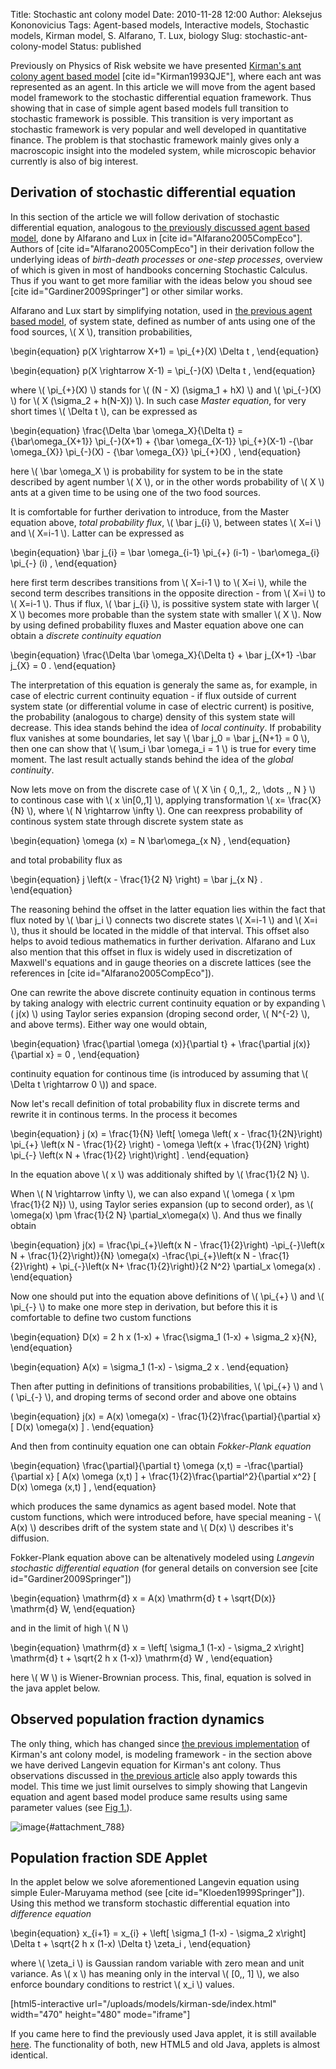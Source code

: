 Title: Stochastic ant colony model
Date: 2010-11-28 12:00
Author: Aleksejus Kononovicius
Tags: Agent-based models, Interactive models, Stochastic models, Kirman model, S. Alfarano, T. Lux, biology
Slug: stochastic-ant-colony-model
Status: published

Previously on Physics of Risk website we have
presented [Kirman's ant colony agent based
model](/kirman-ants "Kirman's ant colony agent based model on Physics of Risk website")
\[cite id="Kirman1993QJE"\], where each ant was represented as an agent.
In this article we will move from the agent based model framework to the
stochastic differential equation framework. Thus showing that in case of
simple agent based models full transition to stochastic framework is
possible. This transition is very important as stochastic framework is
very popular and well developed in quantitative finance. The problem is
that stochastic framework mainly gives only a macroscopic insight into
the modeled system, while microscopic behavior currently is also of big
interest.  
<!--more-->

Derivation of stochastic differential equation
----------------------------------------------

In this section of the article we will follow derivation of stochastic
differential equation, analogous to [the previously discussed agent
based
model](/kirman-ants "Kirman's ant colony agent based model on Physics of Risk website"),
done by Alfarano and Lux in \[cite id="Alfarano2005CompEco"\]. Authors
of \[cite id="Alfarano2005CompEco"\] in their derivation follow the
underlying ideas of *birth-death processes* or *one-step processes*,
overview of which is given in most of handbooks concerning Stochastic
Calculus. Thus if you want to get more familiar with the ideas below
you shoud see \[cite id="Gardiner2009Springer"\] or other similar works.

Alfarano and Lux start by simplifying notation, used in [the previous
agent based
model](/kirman-ants "Kirman's ant colony agent based model on Physics of Risk website"),
of system state, defined as number of ants using one of the food
sources, \\\(  X \\\), transition probabilities,


\begin{equation}
 p(X \rightarrow X+1) = \pi\_{+}(X) \Delta t , 
\end{equation}



\begin{equation}
 p(X \rightarrow X-1) = \pi\_{-}(X) \Delta t , 
\end{equation}


where \\\(  \pi\_{+}(X)  \\\) stands for \\\(  (N - X) (\sigma\_1 + hX)  \\\) and \\\(  \pi\_{-}(X)  \\\) for \\\(  X (\sigma\_2 + h(N-X)) \\\). In such case *Master equation*, for very short times \\\( \Delta t \\\), can be expressed as


\begin{equation}
 \frac{\Delta \bar \omega\_X}{\Delta t} = {\bar\omega\_{X+1}} \pi\_{-}(X+1) + {\bar \omega\_{X-1}} \pi\_{+}(X-1) -{\bar \omega\_{X}} \pi\_{-}(X) - {\bar \omega\_{X}} \pi\_{+}(X) ,
\end{equation}


here \\\(  \bar \omega\_X \\\) is probability for system to be in the
state described by agent number \\\(  X \\\), or in the other words
probability of \\\(  X \\\) ants at a given time to be using one of the
two food sources.

It is comfortable for further derivation to introduce, from the Master
equation above, *total probability flux*, \\\(  \bar j\_{i} \\\),
between states \\\(  X=i \\\) and \\\(  X=i-1 \\\). Latter can be
expressed as


\begin{equation}
 \bar j\_{i} = \bar \omega\_{i-1} \pi\_{+} (i-1) - \bar\omega\_{i} \pi\_{-} (i) , 
\end{equation}


here first term describes transitions from \\\(  X=i-1 \\\) to \\\( X=i \\\), while the second term describes transitions in the opposite
direction - from \\\(  X=i \\\) to \\\(  X=i-1 \\\). Thus if flux, \\\( \bar j\_{i} \\\), is possitive system state with larger \\\(  X \\\)
becomes more probable than the system state with smaller \\\(  X \\\).
Now by using defined probability fluxes and Master equation above one
can obtain a *discrete continuity equation*


\begin{equation}
 \frac{\Delta \bar \omega\_X}{\Delta t} + \bar j\_{X+1} -\bar j\_{X} = 0 . 
\end{equation}


The interpretation of this equation is generaly the same as, for
example, in case of electric current continuity equation - if flux
outside of current system state (or differential volume in case of
electric current) is positive, the probability (analogous to charge)
density of this system state will decrease. This idea stands behind the
idea of *local continuity*. If probability flux vanishes at some
boundaries, let say \\\(  \bar j\_0 = \bar j\_{N+1} = 0 \\\), then one
can show that \\\(  \sum\_i \bar \omega\_i = 1 \\\) is true for every
time moment. The last result actually stands behind the idea of the
*global continuity*.

Now lets move on from the discrete case of \\\(  X \in \{ 0,\,1,\, 2,\, \dots ,\, N \} \\\) to continous case with \\\(  x \in\[0,\,1\] \\\), applying transformation \\\(  x= \frac{X}{N} \\\), where
\\\(  N \rightarrow \infty \\\). One can reexpress probability of
continous system state through discrete system state as


\begin{equation}
 \omega (x) = N \bar\omega\_{x N} , 
\end{equation}


and total probability flux as


\begin{equation}
 j \left(x - \frac{1}{2 N} \right) = \bar j\_{x N} . 
\end{equation}


The reasoning behind the offset in the latter equation lies within the
fact that flux noted by \\\(  \bar j\_i \\\) connects two discrete
states \\\(  X=i-1 \\\) and \\\(  X=i \\\), thus it should be located in
the middle of that interval. This offset also helps to avoid tedious
mathematics in further derivation. Alfarano and Lux also mention that
this offset in flux is widely used in discretization of Maxwell's
equations and in gauge theories on a discrete lattices (see the
references in \[cite id="Alfarano2005CompEco"\]).

One can rewrite the above discrete continuity equation in continous
terms by taking analogy with electric current continuity equation or by
expanding \\\(  j(x) \\\) using Taylor series expansion (droping second
order, \\\(  N^{-2}  \\\), and above terms). Either way one would
obtain,


\begin{equation}
 \frac{\partial \omega (x)}{\partial t} + \frac{\partial j(x)}{\partial x} = 0 , 
\end{equation}


continuity equation for continous time (is introduced by assuming that
\\\(  \Delta t \rightarrow 0 \\\)) and space.

Now let's recall definition of total probability flux in discrete terms
and rewrite it in continous terms. In the process it becomes


\begin{equation}
 j (x) = \frac{1}{N} \left\[ \omega \left( x - \frac{1}{2N}\right) \pi\_{+} \left(x N - \frac{1}{2} \right) - \omega \left(x + \frac{1}{2N} \right) \pi\_{-} \left(x N + \frac{1}{2} \right)\right\] . 
\end{equation}


In the equation above \\\(  x \\\) was additionaly shifted by \\\( \frac{1}{2 N} \\\).

When \\\(  N \rightarrow \infty \\\), we can also expand \\\( \omega ( x \pm \frac{1}{2 N}) \\\), using Taylor series expansion (up to
second order), as \\\(  \omega(x) \pm \frac{1}{2 N} \partial\_x\omega(x) \\\). And thus we finally obtain


\begin{equation}
 j(x) = \frac{\pi\_{+}\left(x N - \frac{1}{2}\right) -\pi\_{-}\left(x N + \frac{1}{2}\right)}{N} \omega(x) -\frac{\pi\_{+}\left(x N - \frac{1}{2}\right) + \pi\_{-}\left(x N+ \frac{1}{2}\right)}{2 N^2} \partial\_x \omega(x) . 
\end{equation}


Now one should put into the equation above definitions of \\\( \pi\_{+} \\\) and \\\(  \pi\_{-} \\\) to make one more step in derivation,
but before this it is comfortable to define two custom functions


\begin{equation}
 D(x) = 2 h x (1-x) + \frac{\sigma\_1 (1-x) + \sigma\_2 x}{N},
\end{equation}



\begin{equation}
 A(x) = \sigma\_1 (1-x) - \sigma\_2 x . 
\end{equation}


Then after putting in definitions of transitions probabilities, \\\( \pi\_{+} \\\) and \\\(  \pi\_{-} \\\), and droping terms of second order
and above one obtains


\begin{equation}
 j(x) = A(x) \omega(x) - \frac{1}{2}\frac{\partial}{\partial x} \[ D(x) \omega(x) \] . 
\end{equation}


And then from continuity equation one can obtain *Fokker-Plank equation*


\begin{equation}
 \frac{\partial}{\partial t} \omega (x,t) = -\frac{\partial}{\partial x} \[ A(x) \omega (x,t) \] + \frac{1}{2}\frac{\partial^2}{\partial x^2} \[ D(x) \omega (x,t) \] , 
\end{equation}


which produces the same dynamics as agent based model. Note that custom
functions, which were introduced before, have special meaning - \\\( A(x) \\\) describes drift of the system state and \\\(  D(x) \\\) describes
it's diffusion.

Fokker-Plank equation above can be altenatively modeled using *Langevin
stochastic differential equation* (for general details on conversion see
\[cite id="Gardiner2009Springer"\])


\begin{equation}
 \mathrm{d} x = A(x) \mathrm{d} t + \sqrt{D(x)} \mathrm{d} W, 
\end{equation}


and in the limit of high \\\(  N \\\)


\begin{equation}
 \mathrm{d} x = \left\[ \sigma\_1 (1-x) - \sigma\_2 x\right\] \mathrm{d} t + \sqrt{2 h x (1-x)} \mathrm{d} W , 
\end{equation}


here \\\(  W \\\) is Wiener-Brownian process. This, final, equation is
solved in the java applet below.

Observed population fraction dynamics
-------------------------------------

The only thing, which has changed since [the previous
implementation](/kirman-ants "Kirman's ant colony agent based model on Physics of Risk website")
of Kirman's ant colony model, is modeling framework - in the section
above we have derived Langevin equation for Kirman's ant colony. Thus
observations discussed in [the previous
article](/kirman-ants "Kirman's ant colony agent based model on Physics of Risk website")
also apply towards this model. This time we just limit ourselves to
simply showing that Langevin equation and agent based model produce same
results using same parameter values (see [Fig 1.](#attachment_788)).

![image](/uploads/2010/11/sde_abm_comparison.png "Comparison of probability density function (a) and power
spectral density (b) of external observable, x, time series, which were
produced by agent based model (points) and stochastic model (lines).
Parameters are set as follows: \\\( h=1 \\\) (same in all cases), \\\( \sigma_1 =0.2 \\\) (red
points, blue lines), \\\( \sigma_1 =16 \\\) (magenta points, cyan lines), \\\( \sigma_2=5 \\\) (same
in all
cases)."){#attachment_788} 

Population fraction SDE Applet
------------------------------

In the applet below we solve aforementioned Langevin equation using
simple Euler-Maruyama method (see \[cite id="Kloeden1999Springer"\]).
Using this method we transform stochastic differential equation into
*difference equation*


\begin{equation}
 x\_{i+1} = x\_{i} + \left\[ \sigma\_1 (1-x) - \sigma\_2 x\right\] \Delta t + \sqrt{2 h x (1-x) \Delta t} \zeta\_i , 
\end{equation}


where \\\(  \zeta\_i  \\\) is Gaussian random variable with zero mean
and unit variance. As \\\(  x \\\) has meaning only in the interval
\\\(  \[0,\, 1\] \\\), we also enforce boundary conditions to restrict
\\\(  x\_i \\\) values.

[html5-interactive
url="/uploads/models/kirman-sde/index.html"
width="470" height="480" mode="iframe"]

If you came here to find the previously used Java applet, it is still
available
[here](/uploads/models/old-java/kirman-sde-en.html). The
functionality of both, new HTML5 and old Java, applets is almost
identical.
